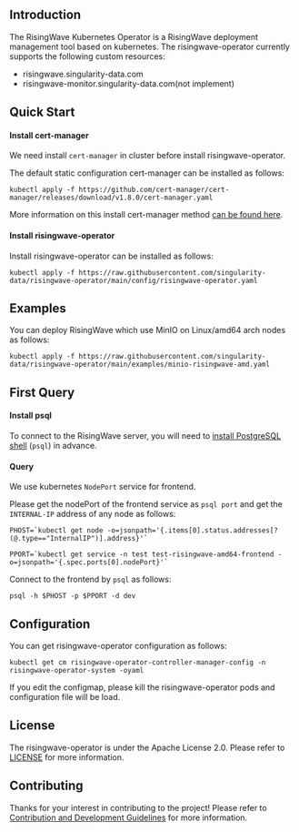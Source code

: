 ## Introduction

The RisingWave Kubernetes Operator is a RisingWave deployment management tool based on kubernetes. The risingwave-operator currently supports the following custom resources:
- risingwave.singularity-data.com
- risingwave-monitor.singularity-data.com(not implement)


## Quick Start

#### Install cert-manager

We need install `cert-manager` in cluster before install risingwave-operator.

The default static configuration cert-manager can be installed as follows:

```shell
kubectl apply -f https://github.com/cert-manager/cert-manager/releases/download/v1.8.0/cert-manager.yaml
```

More information on this install cert-manager method [can be found here](https://cert-manager.io/docs/installation/#default-static-install).


#### Install risingwave-operator

Install risingwave-operator can be installed as follows:

```shell
kubectl apply -f https://raw.githubusercontent.com/singularity-data/risingwave-operator/main/config/risingwave-operator.yaml
```

## Examples

You can deploy RisingWave which use MinIO on Linux/amd64 arch nodes as follows:

```shell
kubectl apply -f https://raw.githubusercontent.com/singularity-data/risingwave-operator/main/examples/minio-risingwave-amd.yaml
```

## First Query

#### Install psql

To connect to the RisingWave server, you will need to [install PostgreSQL shell](./CONTRIBUTING.md#PostgreSQL) (`psql`) in advance.


#### Query

We use kubernetes `NodePort` service for frontend.   

Please get the nodePort of the frontend service as `psql port` and get the `INTERNAL-IP` address of any node as follows:

```shell
PHOST=`kubectl get node -o=jsonpath='{.items[0].status.addresses[?(@.type=="InternalIP")].address}'`
```

```shell
PPORT=`kubectl get service -n test test-risingwave-amd64-frontend -o=jsonpath='{.spec.ports[0].nodePort}'`
```

Connect to the frontend by `psql` as follows:

```shell
psql -h $PHOST -p $PPORT -d dev
```


## Configuration

You can get risingwave-operator configuration as follows:

```shell
kubectl get cm risingwave-operator-controller-manager-config -n risingwave-operator-system -oyaml
```

If you edit the configmap, please kill the risingwave-operator pods and configuration file will be load.

## License

The risingwave-operator is under the Apache License 2.0. Please refer to [LICENSE](LICENSE) for more information.

## Contributing

Thanks for your interest in contributing to the project! Please refer to [Contribution and Development Guidelines](CONTRIBUTING.md) for more information.
